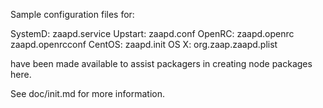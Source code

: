 Sample configuration files for:

SystemD: zaapd.service
Upstart: zaapd.conf
OpenRC:  zaapd.openrc
         zaapd.openrcconf
CentOS:  zaapd.init
OS X:    org.zaap.zaapd.plist

have been made available to assist packagers in creating node packages here.

See doc/init.md for more information.
